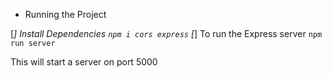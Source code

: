 - Running the Project

[*] Install Dependencies
`npm i cors express`
[*] To run the Express server
`npm run server`

This will start a server on port 5000
